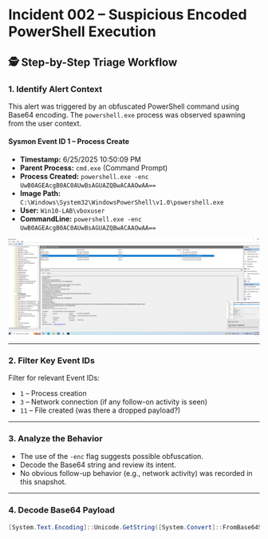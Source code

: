 # Incident 002 – Suspicious Encoded PowerShell Execution

## 🕵️ Step-by-Step Triage Workflow

### 1. Identify Alert Context
This alert was triggered by an obfuscated PowerShell command using Base64 encoding. The `powershell.exe` process was observed spawning from the user context.

#### Sysmon Event ID 1 – Process Create

- **Timestamp:** 6/25/2025 10:50:09 PM  
- **Parent Process:** `cmd.exe` (Command Prompt)  
- **Process Created:** `powershell.exe -enc UwB0AGEAcgB0AC0AUwBsAGUAZQBwACAAOwAA==`  
- **Image Path:** `C:\Windows\System32\WindowsPowerShell\v1.0\powershell.exe`  
- **User:** `Win10-LAB\vboxuser`  
- **CommandLine:** `powershell.exe -enc UwB0AGEAcgB0AC0AUwBsAGUAZQBwACAAOwAA==`

![Sysmon PowerShell Encoded Event](https://raw.githubusercontent.com/Ataswat/soc-home-lab/main/sysmon_event_id1_powershell_encoded.png)

---

### 2. Filter Key Event IDs
Filter for relevant Event IDs:

- `1` – Process creation  
- `3` – Network connection (if any follow-on activity is seen)  
- `11` – File created (was there a dropped payload?)

---

### 3. Analyze the Behavior
- The use of the `-enc` flag suggests possible obfuscation.
- Decode the Base64 string and review its intent.
- No obvious follow-up behavior (e.g., network activity) was recorded in this snapshot.

---

### 4. Decode Base64 Payload
```powershell
[System.Text.Encoding]::Unicode.GetString([System.Convert]::FromBase64String("UwB0AGEAcgB0AC0AUwBsAGUAZQBwACAAOwAA=="))

